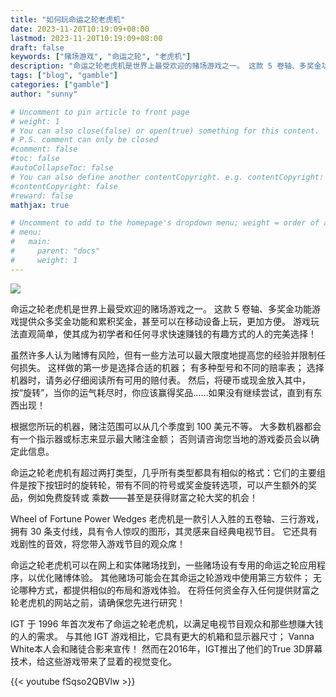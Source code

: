 ```yaml
---
title: "如何玩命运之轮老虎机"
date: 2023-11-20T10:19:09+08:00
lastmod: 2023-11-20T10:19:09+08:00
draft: false
keywords: ["赌场游戏", "命运之轮", "老虎机"]
description: "命运之轮老虎机是世界上最受欢迎的赌场游戏之一。 这款 5 卷轴、多奖金功能游戏提供众多奖金功能和累积奖金，甚至可以在移动设备上玩，更加方便。 游戏玩法直观简单，使其成为初学者和任何寻求快速赚钱的有趣方式的人的完美选择！"
tags: ["blog", "gamble"]
categories: ["gamble"]
author: "sunny"

# Uncomment to pin article to front page
# weight: 1
# You can also close(false) or open(true) something for this content.
# P.S. comment can only be closed
#comment: false
#toc: false
#autoCollapseToc: false
# You can also define another contentCopyright. e.g. contentCopyright: "This is another copyright."
#contentCopyright: false
#reward: false
mathjax: true

# Uncomment to add to the homepage's dropdown menu; weight = order of article
# menu:
#   main:
#     parent: "docs"
#     weight: 1
---
```


![](/img/wheel_of_fortune_slot_machine.jpg)

命运之轮老虎机是世界上最受欢迎的赌场游戏之一。 这款 5 卷轴、多奖金功能游戏提供众多奖金功能和累积奖金，甚至可以在移动设备上玩，更加方便。 游戏玩法直观简单，使其成为初学者和任何寻求快速赚钱的有趣方式的人的完美选择！

虽然许多人认为赌博有风险，但有一些方法可以最大限度地提高您的经验并限制任何损失。 这样做的第一步是选择合适的机器； 有多种型号和不同的赔率表； 选择机器时，请务必仔细阅读所有可用的赔付表。 然后，将硬币或现金放入其中，按“旋转”，当你的运气耗尽时，你应该赢得奖品......如果没有继续尝试，直到有东西出现！

根据您所玩的机器，赌注范围可以从几个季度到 100 美元不等。 大多数机器都会有一个指示器或标志来显示最大赌注金额； 否则请咨询您当地的游戏委员会以确定此信息。

命运之轮老虎机有超过两打类型，几乎所有类型都具有相似的格式：它们的主要组件是按下按钮时的旋转轮，带有不同的符号或奖金旋转选项，可以产生额外的奖品，例如免费旋转或 乘数——甚至是获得财富之轮大奖的机会！

Wheel of Fortune Power Wedges 老虎机是一款引人入胜的五卷轴、三行游戏，拥有 30 条支付线，具有令人惊叹的图形，其灵感来自经典电视节目。 它还具有戏剧性的音效，将您带入游戏节目的观众席！

命运之轮老虎机可以在网上和实体赌场找到，一些赌场设有专用的命运之轮应用程序，以优化赌博体验。 其他赌场可能会在其命运之轮游戏中使用第三方软件； 无论哪种方式，都提供相似的布局和游戏体验。 在将任何资金存入任何提供财富之轮老虎机的网站之前，请确保您先进行研究！

IGT 于 1996 年首次发布了命运之轮老虎机，以满足电视节目观众和那些想赚大钱的人的需求。 与其他 IGT 游戏相比，它具有更大的机箱和显示器尺寸； Vanna White本人会和赌徒合影来宣传！ 然而在2016年，IGT推出了他们的True 3D屏幕技术，给这些游戏带来了显着的视觉变化。

{{< youtube fSqso2QBVlw >}} 
